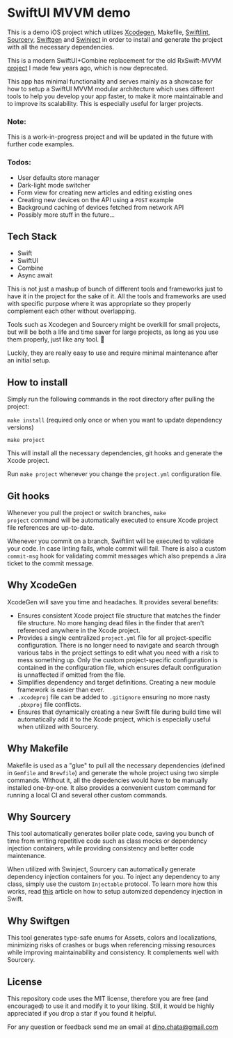 # SwiftUI MVVM demo
This is a demo iOS project which utilizes [Xcodegen](https://github.com/yonaskolb/XcodeGen), Makefile, [Swiftlint](https://github.com/realm/SwiftLint), [Sourcery](https://github.com/krzysztofzablocki/Sourcery), [Swiftgen](https://github.com/SwiftGen/SwiftGen) and [Swinject](https://github.com/Swinject/Swinject) in order to install and generate the project with all the necessary dependencies. 

This is a modern SwiftUI+Combine replacement for the old RxSwift-MVVM [project](https://github.com/dinocata/rxswift-mvvm-demo) I made few years ago, which is now deprecated.

This app has minimal functionality and serves mainly as a showcase for how to setup a SwiftUI MVVM modular architecture which uses different tools to help you develop your app faster, to make it more maintainable and to improve its scalability. This is especially useful for larger projects.

### Note:
This is a work-in-progress project and will be updated in the future with further code examples.

### Todos:
- User defaults store manager
- Dark-light mode switcher
- Form view for creating new articles and editing existing ones
- Creating new devices on the API using a <code>POST</code> example
- Background caching of devices fetched from network API
- Possibly more stuff in the future...

## Tech Stack
- Swift
- SwiftUI
- Combine
- Async await

This is not just a mashup of bunch of different tools and frameworks just to have it in the project for the sake of it. All the tools and frameworks are used with specific purpose where it was appropriate so they properly complement each other without overlapping.

Tools such as Xcodegen and Sourcery might be overkill for small projects, but will be both a life and time saver for large projects, as long as you use them properly, just like any tool. 🔨 

Luckily, they are really easy to use and require minimal maintenance after an initial setup.

## How to install
Simply run the following commands in the root directory after pulling the project:

<code>make install</code> (required only once or when you want to update dependency versions)

<code>make project</code>

This will install all the necessary dependencies, git hooks and generate the Xcode project. 

Run <code>make project</code> whenever you change the <code>project.yml</code> configuration file.

## Git hooks
Whenever you pull the project or switch branches, <code>make project</code> command will be automatically executed to ensure Xcode project file references are up-to-date.

Whenever you commit on a branch, Swiftlint will be executed to validate your code. In case linting fails, whole commit will fail.
There is also a custom <code>commit-msg</code> hook for validating commit messages which also prepends a Jira ticket to the commit message.

## Why XcodeGen
XcodeGen will save you time and headaches. It provides several benefits:
- Ensures consistent Xcode project file structure that matches the finder file structure. No more hanging dead files in the finder that aren't referenced anywhere in the Xcode project.
- Provides a single centralized <code>project.yml</code> file for all project-specific configuration. There is no longer need to navigate and search through various tabs in the project settings to edit what you need with a risk to mess something up. 
Only the custom project-specific configuration is contained in the configuration file, which ensures default configuration is unnaffected if omitted from the file.
- Simplifies dependency and target definitions. Creating a new module framework is easier than ever.
- <code>.xcodeproj</code> file can be added to <code>.gitignore</code> ensuring no more nasty <code>.pbxproj</code> file conflicts.
- Ensures that dynamically creating a new Swift file during build time will automatically add it to the Xcode project, which is especially useful when utilized with Sourcery.

## Why Makefile
Makefile is used as a "glue" to pull all the necessary dependencies (defined in <code>Gemfile</code> and <code>Brewfile</code>) and generate the whole project using two simple commands. Without it, all the depedencies would have to be manually installed one-by-one.
It also provides a convenient custom command for running a local CI and several other custom commands.

## Why Sourcery
This tool automatically generates boiler plate code, saving you bunch of time from writing repetitive code such as class mocks or dependency injection containers, while providing consistency and better code maintenance.

When utilized with Swinject, Sourcery can automatically generate dependency injection containers for you. To inject any dependency to any class, simply use the custom <code>Injectable</code> protocol. To learn more how this works, read [this](https://blog.trikoder.net/dependency-injection-in-swift-666a6c51ca3a) article on how to setup automized dependency injection in Swift.

## Why Swiftgen
This tool generates type-safe enums for Assets, colors and localizations, minimizing risks of crashes or bugs when referencing missing resources while improving maintainability and consistency. It complements well with Sourcery.

## License
This repository code uses the MIT license, therefore you are free (and encouraged) to use it and modify it to your liking. Still, it would be highly appreciated if you drop a star if you found it helpful. 

For any question or feedback send me an email at dino.chata@gmail.com
